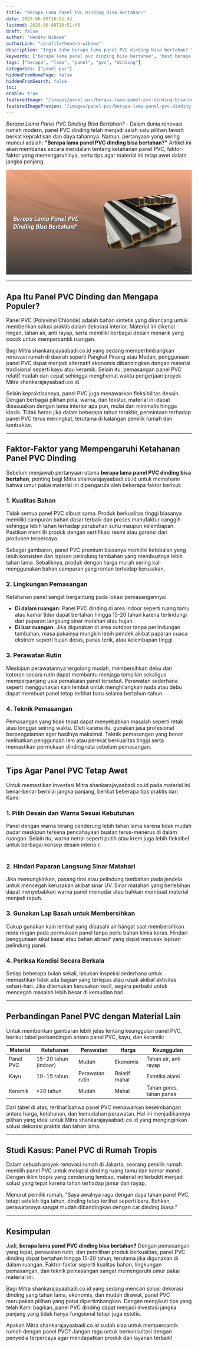 ```yaml
---
title: "Berapa Lama Panel PVC Dinding Bisa Bertahan?"
date: 2025-06-08T16:51:43
lastmod: 2025-06-08T16:51:43
draft: false
author: "Hendro Wibowo"
authorLink: "/profile/hendro-wibowo"
description: "Ingin tahu berapa lama panel PVC dinding bisa bertahan? Temukan jawabannya di sini dan pelajari tips agar panel PVC Anda awet lebih lama! Baca selengkapnya s..."
keywords: ["berapa lama panel pvc dinding bisa bertahan", "best berapa lama panel pvc dinding bisa bertahan", "berapa lama panel pvc dinding bisa bertahan guide"]
tags: ["berapa", "lama", "panel", "pvc", "dinding"]
categories: ["panel pvc"]
hiddenFromHomePage: false
hiddenFromSearch: false
toc:
enable: true
featuredImage: "/images/panel-pvc/berapa-lama-panel-pvc-dinding-bisa-bertahan.jpg"
featuredImagePreview: "/images/panel-pvc/berapa-lama-panel-pvc-dinding-bisa-bertahan.jpg"
---
```


*Berapa Lama Panel PVC Dinding Bisa Bertahan?* - Dalam dunia renovasi rumah modern, panel PVC dinding telah menjadi salah satu pilihan favorit berkat kepraktisan dan daya tahannya. Namun, pertanyaan yang sering muncul adalah: **"Berapa lama panel PVC dinding bisa bertahan?"** Artikel ini akan membahas secara mendalam tentang ketahanan panel PVC, faktor-faktor yang memengaruhinya, serta tips agar material ini tetap awet dalam jangka panjang.  

![Berapa Lama Panel PVC Dinding Bisa Bertahan?](/images/panel-pvc/berapa-lama-panel-pvc-dinding-bisa-bertahan.jpg)

---

## Apa Itu Panel PVC Dinding dan Mengapa Populer?  

Panel PVC (Polyvinyl Chloride) adalah bahan sintetis yang dirancang untuk memberikan solusi praktis dalam dekorasi interior. Material ini dikenal ringan, tahan air, anti rayap, serta memiliki berbagai desain menarik yang cocok untuk mempercantik ruangan.  

Bagi Mitra shankarajayaabadi.co.id yang sedang mempertimbangkan renovasi rumah di daerah seperti Pangkal Pinang atau Medan, penggunaan panel PVC dapat menjadi alternatif ekonomis dibandingkan dengan material tradisional seperti kayu atau keramik. Selain itu, pemasangan panel PVC relatif mudah dan cepat sehingga menghemat waktu pengerjaan proyek Mitra shankarajayaabadi.co.id.  

Selain kepraktisannya, panel PVC juga menawarkan fleksibilitas desain. Dengan berbagai pilihan pola, warna, dan tekstur, material ini dapat disesuaikan dengan tema interior apa pun, mulai dari minimalis hingga klasik.  Tidak heran jika dalam beberapa tahun terakhir, permintaan terhadap panel PVC terus meningkat, terutama di kalangan pemilik rumah dan kontraktor.  

---

## Faktor-Faktor yang Mempengaruhi Ketahanan Panel PVC Dinding  

Sebelum menjawab pertanyaan utama **berapa lama panel PVC dinding bisa bertahan**, penting bagi Mitra shankarajayaabadi.co.id untuk memahami bahwa umur pakai material ini dipengaruhi oleh beberapa faktor berikut:  

### 1. **Kualitas Bahan**  
Tidak semua panel PVC dibuat sama. Produk berkualitas tinggi biasanya memiliki campuran bahan dasar terbaik dan proses manufaktur canggih sehingga lebih tahan terhadap perubahan suhu maupun kelembapan. Pastikan memilih produk dengan sertifikasi resmi atau garansi dari produsen terpercaya.  

Sebagai gambaran, panel PVC premium biasanya memiliki ketebalan yang lebih konsisten dan lapisan pelindung tambahan yang membuatnya lebih tahan​ lama. Sebaliknya, produk dengan harga murah sering kali menggunakan bahan campuran yang rentan terhadap kerusakan.  

### 2. **Lingkungan Pemasangan**  
Ketahanan panel sangat bergantung pada lokasi pemasangannya:  
- **Di dalam ruangan:** Panel PVC dinding di area indoor seperti ruang tamu atau kamar tidur dapat bertahan hingga 15-20 tahun karena terlindungi dari paparan langsung sinar matahari atau hujan.  
- **Di luar ruangan:** Jika digunakan di area outdoor tanpa perlindungan tambahan, masa pakainya mungkin lebih pendek akibat paparan cuaca ekstrem seperti hujan deras, panas terik, atau kelembapan tinggi.  

### 3. **Perawatan Rutin**  
Meskipun perawatannya tergolong mudah, membersihkan debu dan kotoran secara rutin dapat membantu menjaga tampilan sekaligus memperpanjang usia pemakaian panel tersebut. Per​awatan sederhana seperti menggunakan kain lembut untuk menghilangkan noda atau debu dapat membuat panel tetap terlihat baru selama bertahun-tahun.  

### 4. **Teknik Pemasangan**  
Pemasangan yang tidak tepat dapat menyebabkan masalah seperti retak atau longgar seiring waktu. Oleh karena itu, gunakan jasa profesional berpengalaman agar hasilnya maksimal. Teknik pemasangan yang benar melibatkan penggunaan lem atau perekat berkualitas tinggi serta memastikan permukaan dinding rata sebelum pemasangan.   

---

## Tips Agar Panel PVC Tetap Awet  

Untuk memastikan investasi Mitra shankarajayaabadi.co.id pada material ini benar-benar bernilai jangka panjang, berikut beberapa tips praktis dari Kami:  

### 1. Pilih Desain dan Warna Sesuai Kebutuhan  
Panel dengan warna terang cenderung lebih tahan lama karena tidak mudah pudar meskipun terkena pencahayaan buatan terus-menerus di dalam ruangan. Selain itu, warna netral seperti putih atau krem juga lebih fleksibel untuk berbagai konsep desain interio r.  
​
### 2. Hindari Paparan Langsung Sinar Matahari  
Jika memungkinkan, pasang tirai atau pelindung tambahan pada jendela untuk mencegah kerusakan akibat sinar UV. Sinar matahari yang berlebihan dapat menyebabkan warna panel memudar atau bahkan membuat material menjadi rapuh.  

### 3. Gunakan Lap Basah untuk Membersihkan  
Cukup gunakan kain lembut yang dibasahi air hangat saat membersihkan noda ringan pada permukaan panel tanpa perlu bahan kimia keras. Hindari penggunaan sikat kasar atau bahan abrasif yang dapat merusak lapisan pelindung panel.  

### 4. Periksa Kondisi Secara Berkala  
Setiap beberapa bulan sekali, lakukan inspeksi sederhana untuk memastikan tidak ada bagian yang terlepas atau rusak akibat aktivitas sehari-hari. Jika ditemukan kerusakan kecil, segera perbaiki untuk mencegah masalah lebih besar di kemudian hari.  

---

## Perbandingan Panel PVC dengan Material Lain  

Untuk memberikan gambaran lebih jelas tentang keunggulan panel PVC, berikut tabel perbandingan antara panel PVC, kayu, dan keramik:  

| **Material**  | **Ketahanan**           | **Perawatan**       | **Harga**              | **Keunggulan**               |  
|----------------|-------------------------|---------------------|------------------------|------------------------------|  
| Panel PVC      | 15-20 tahun (indoor)   | Mudah               | Ekonomis              | Tahan air, anti rayap        |  
| Kayu           | 10-15 tahun            | Perawatan rutin     | Relatif mahal         | Estetika alami               |  
| Keramik        | >20 tahun              | Mudah               | Mahal                 | Tahan gores, tahan panas     |  

Dari tabel di atas, terlihat bahwa panel PVC menawarkan keseimbangan antara harga, ketahanan, dan kemudahan perawatan. Hal ini menjadikannya pilihan yang ideal untuk Mitra shankarajayaabadi.co.id yang menginginkan solusi dekorasi praktis dan tahan lama.  

---

## Studi Kasus: Panel PVC di Rumah Tropis  

Dalam sebuah proyek renovasi rumah di Jakarta, seorang pemilik rumah memilih panel PVC untuk melapisi dinding ruang tamu dan kamar mandi. Dengan iklim tropis yang cenderung lembap, material ini terbukti menjadi solusi yang tepat karena tahan terhadap jamur dan rayap.  

Menurut pemilik rumah, "Saya awalnya ragu dengan daya tahan panel PVC, tetapi setelah tiga tahun, dinding tetap terlihat seperti baru. Bahkan, perawatannya sangat mudah dibandingkan dengan cat dinding biasa."  

---

## Kesimpulan  

Jadi, **berapa lama panel PVC dinding bisa bertahan?** Dengan pemasangan yang tepat, perawatan rutin, dan pemilihan produk berkualitas, panel PVC dinding dapat bertahan hingga 15-20 tahun, terutama jika digunakan di dalam ruangan. Faktor-faktor seperti kualitas bahan, lingkungan pemasangan, dan teknik pemasangan sangat memengaruhi umur pakai material ini.  

Bagi Mitra shankarajayaabadi.co.id yang sedang mencari solusi dekorasi dinding yang tahan lama, ekonomis, dan mudah dirawat, panel PVC merupakan pilihan yang patut dipertimbangkan. Dengan mengikuti tips yang telah Kami bagikan, panel PVC dinding dapat menjadi investasi jangka panjang yang tidak hanya fungsional tetapi juga estetis.  

Apakah Mitra shankarajayaabadi.co.id sudah siap untuk mempercantik rumah dengan panel PVC? Jangan ragu untuk berkonsultasi dengan penyedia terpercaya agar mendapatkan produk dan layanan terbaik!
